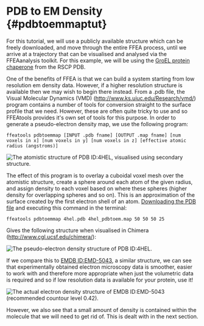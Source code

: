 
PDB to EM Density  {#pdbtoemmaptut}
=============================

For this tutorial, we will use a publicly available structure which can be freely downloaded, and move through the entire FFEA process, until we arrive at a trajectory that can be visualised and analysed via the FFEAanalysis toolkit. For this example, we will be using the [GroEL protein chaperone](http://www.rcsb.org/pdb/explore.do?structureId=4HEL) from the RSCP PDB.

One of the benefits of FFEA is that we can build a system starting from low resolution em density data. However, if a higher resolution structure is available then we may wish to begin there instead. From a .pdb file, the Visual Molecular Dynamics (VMD) (http://www.ks.uiuc.edu/Research/vmd/) program contains a number of tools for conversion straight to the surface profile that we need. However, these are often quite tricky to use and so FFEAtools provides it's own set of tools for this purpose. In order to generate a pseudo-electron density map, we use the following program:

	ffeatools pdbtoemmap [INPUT .pdb fname] [OUTPUT .map fname] [num voxels in x] [num voxels in y] [num voxels in z] [effective atomic radius (angstroms)]

![The atomistic structure of PDB ID:4HEL, visualised using secondary structure.](4hel_2.png "GroEL Atomistic Structure")

The effect of this program is to overlay a cuboidal voxel mesh over the atomistic structure, create a sphere around each atom of the given radius, and assign density to each voxel based on where these spheres (higher density for overlapping spheres and so on). This is an approximation of the surface created by the first electron shell of an atom. [Downloading the PDB file](http://www.rcsb.org/pdb/explore.do?structureId=4HEL) and executing this command in the terminal:

	ffeatools pdbtoemmap 4hel.pdb 4hel_pdbtoem.map 50 50 50 25

Gives the following structure when visualised in Chimera (http://www.cgl.ucsf.edu/chimera/):

![The pseudo-electron density structure of PDB ID:4HEL.](4hel_pdbtoem.png "GroEL Pseudo-Electron Microscopy Structure")

If we compare this to [EMDB ID:EMD-5043](http://www.ebi.ac.uk/pdbe/entry/emdb/EMD-5043), a similar structure, we can see that experimentally obtained electron microscopy data is smoother, easier to work with and therefore more appropriate when just the volumetric data is required and so if low resolution data is available for your protein, use it! 

![The actual electron density structure of EMDB ID:EMD-5043 (recommended countour level 0.42).](emd5043_both.png "GroEL Electron Microscopy Structure")

However, we also see that a small amount of density is contained within the molecule that we will need to get rid of. This is dealt with in the next section.
